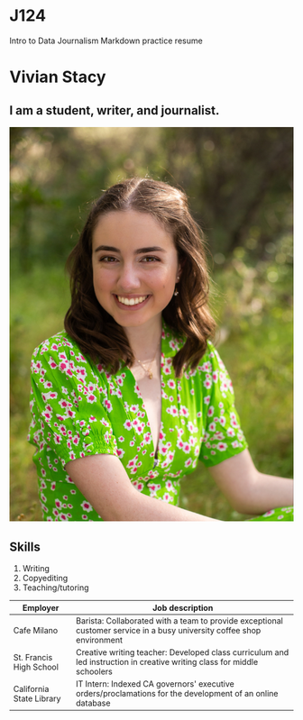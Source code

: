 # J124
Intro to Data Journalism Markdown practice resume
# Vivian Stacy
## I am a student, writer, and journalist.

![Vivian Headshot, headshot photo](headshot.jpeg)


## Skills
1. Writing
2. Copyediting
3. Teaching/tutoring


Employer | Job description
---------|-----------------
Cafe Milano | Barista: Collaborated with a team to provide exceptional customer service in a busy university coffee shop environment
St. Francis High School | Creative writing teacher: Developed class curriculum and led instruction in creative writing class for middle schoolers
California State Library | IT Intern: Indexed CA governors' executive orders/proclamations for the development of an online database
